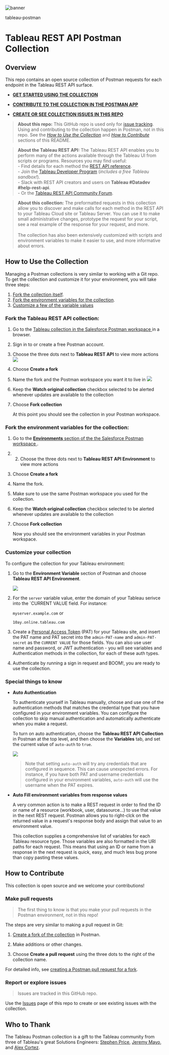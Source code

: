 ![banner](https://help.tableau.com/current/api/rest_api/en-us/Resources/tableau-logo.png)

tableau-postman

#  Tableau REST API Postman Collection

## Overview
This repo contains an open source collection of Postman requests for each endpoint in the Tableau REST API surface. 

- **[GET STARTED USING THE COLLECTION](#how-to-use-the-collection)**

- **[CONTRIBUTE TO THE COLLECTION IN THE POSTMAN APP](#how-to-contribute)**

- **[CREATE OR SEE COLLECTION ISSUES IN THIS REPO](https://github.com/tableau/tableau-postman/issues)** 

> **About this repo:** This GitHub repo is used only for [issue tracking](https://github.com/tableau/tableau-postman/issues). Using and contributing to the collection happen in Postman, not in this repo. See the _[How to Use the Collection](#how-to-use-the-collection)_ and _[How to Contribute](#how-to-contribute)_ sections of this README.

> **About the Tableau REST API:** The Tableau REST API enables you to perform many of the actions available through the Tableau UI from scripts or programs. Resources you may find useful: <br/>- Find details for each method the [REST API reference](https://help.tableau.com/current/api/rest_api/en-us/REST/rest_api.htm).<br/>- Join the [Tableau Developer Program](https://developer.tableau.com) (_includes a free Tableau sandbox!_).<br/>- Slack with REST API creators and users on **Tableau #Datadev** **#help-rest-api**.<br/>- Or the [Tableau REST API Community Forum](https://community.tableau.com/s/topic/0TO4T000000QFAxWAO/rest-api).

> **About this collection:** The preformatted requests in this collection allow you to discover and make calls for each method in the REST API to your Tableau Cloud site or Tableau Server. You can use it to make small administrative changes, prototype the request for your script, see a real example of the response for your request, and more. 
<br/><br/>The collection has also been extensively customized with scripts and environment variables to make it easier to use, and more informative about errors.

## How to Use the Collection

Managing a Postman collections is very similar to working with a Git repo. To get the collection and customize it for your environment, you will take three steps: 

1. [Fork the collection itself](#fork-the-tableau-rest-api-collection).
2. [Fork the environment variables for the collection](#fork-the-environment-variables-for-the-collection).
3. [Customize a few of the variable values](#customize-your-collection)

### Fork the Tableau REST API collection:

1. Go to the [Tableau collection in the Salesforce Postman workspace ](https://www.postman.com/salesforce-developers/workspace/salesforce-developers/collection/12721794-67cb9baa-e0da-4986-957e-88d8734647e2) in a browser.
1. Sign in to or create a free Postman account.  
2. Choose the three dots next to **Tableau REST API** to view more actions
   <img src="assets/images/create_a_fork.png">
3. Choose **Create a fork**
4. Name the fork and the Postman workspace you want it to live in 
   <img src="assets/fork_collection.png">
5.  Keep the **Watch original collection** checkbox selected to be alerted whenever updates are available to the collection
6. Choose **Fork collection** 
   
   At this point you should see the collection in your Postman workspace.

### Fork the environment variables for the collection:

1. Go to the [**Environments**  section of the the Salesforce Postman workspace ](https://www.postman.com/salesforce-developers/workspace/salesforce-developers/collection/12721794-67cb9baa-e0da-4986-957e-88d8734647e2) .
1. 2. Choose the three dots next to **Tableau REST API Environment** to view more actions
3. Choose **Create a fork**
4. Name the fork. 
1. Make sure to use the same Postman workspace you used for the collection.  
5.  Keep the **Watch original collection** checkbox selected to be alerted whenever updates are available to the collection
6. Choose **Fork collection** 
   
   Now you should see the environment variables in your Postman workspace.

### Customize your collection

To configure the collection for your Tableau environment: 

1. Go to the **Environment Variable** section of Postman and choose **Tableau REST API Environment**.

   <img src="assets/images/environment_variables.png">

2. For the `server` variable value, enter the domain of your Tableau serivce into the `CURRENT VALUE field. For instance: 

   `myserver.example.com` or 
   
   `10ay.online.tableau.com`

3. Create a [Personal Access Token](https://help.tableau.com/current/online/en-us/security_personal_access_tokens.htm) (PAT) for your Tableau site, and insert the PAT name and PAT secret into the `admin-PAT-name` and `admin-PAT-secret` as the `CURRENT VALUE` for those fields. You can also use user name and password, or JWT authentication - you will see variables and Authentication methods in the collection, for each of these auth types. 

4. Authenticate by running a sign in request and BOOM!, you are ready to use the collection.

### Special things to know

- **Auto Authentication** 

  To authenticate yourself in Tableau manually, choose and use one of the authentication methods that matches the credential type that you have configured in your environment variables. You can configure the collection to skip manual authentication and automatically authenticate when you make a request.

  To turn on auto authentication, choose the **Tableau REST API Collection** in Postman at the top level, and then choose the **Variables** tab, and set the current value of `auto-auth` to `true`.

  <img src="assets/images/auto_auth.png">

  > Note that setting `auto-auth` will try any credentials that are configured in sequence. This can cause unexpected errors. For instance, if you have both PAT and username credentials configured in your environment variables, `auto-auth` will use the username when the PAT expires. 

- **Auto Fill environment variables from response values**

  A very common action is to make a REST request in order to find the ID or name of a resource (workbook, user, datasource...) to use that value in the next REST request. Postman allows you to right-clck on the returned value in a request's response body and assign that value to an environment value. 
  
  This collection supplies a comprehensive list of variables for each Tableau resource type. Those variables are also formatted in the URI paths for each request. This means that using an ID or name from a response in the next request is quick, easy, and much less bug prone than copy pasting these values.
## How to Contribute
This collection is open source and we welcome your contributions! 

### Make pull requests

> The first thing to know is that you make your pull requests in the Postman environment, not in this repo!

The steps are very similar to making a pull request in Git:

1. [Create a fork of the collection](https://www.postman.com/salesforce-developers/workspace/salesforce-developers/collection/12721794-7d783742-165f-4d10-8c4c-5719fb60fba2/fork?origin=sidebar) in Postman.

2. Make additions or other changes.

3. Choose **Create a pull request** using the three dots to the right of the collection name.

For detailed info, see [creating a Postman pull request for a fork](https://learning.postman.com/docs/collaborating-in-postman/using-version-control/version-control-overview/).

### Report or explore issues

> Issues are tracked in this GitHub repo.

Use the [Issues](https://github.com/tableau/tableau-postman/issues) page of this repo to create or see existing issues with the collection.
## Who to Thank
The Tableau Postman collection is a gift to the Tableau community from three of Tableau's great Solutions Engineers: [Stephen Price](mailto:), [Jeremy Mayo](mailto:), and [Alex Cortez](mailto:). 



 
